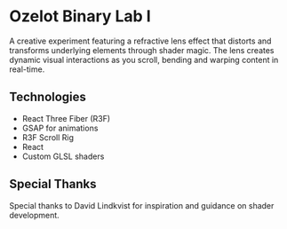 # Ozelot Binary Lab I

A creative experiment featuring a refractive lens effect that distorts and transforms underlying elements through shader magic. The lens creates dynamic visual interactions as you scroll, bending and warping content in real-time.

## Technologies

- React Three Fiber (R3F)
- GSAP for animations
- R3F Scroll Rig
- React
- Custom GLSL shaders

## Special Thanks

Special thanks to David Lindkvist for inspiration and guidance on shader development.
